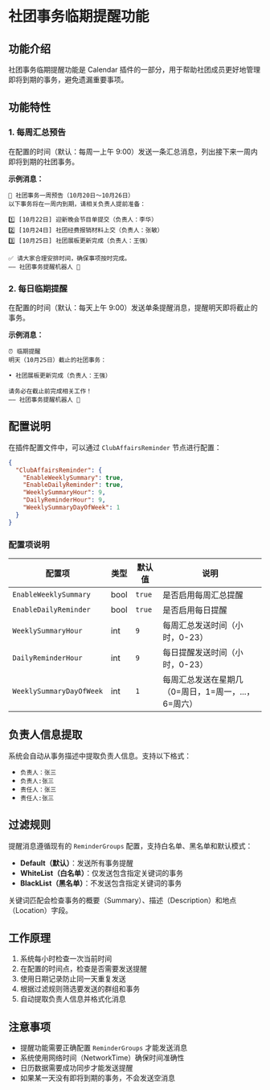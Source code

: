 # 社团事务临期提醒功能

## 功能介绍

社团事务临期提醒功能是 Calendar 插件的一部分，用于帮助社团成员更好地管理即将到期的事务，避免遗漏重要事项。

## 功能特性

### 1. 每周汇总预告

在配置的时间（默认：每周一上午 9:00）发送一条汇总消息，列出接下来一周内即将到期的社团事务。

**示例消息：**

```
📢 社团事务一周预告（10月20日～10月26日）
以下事务将在一周内到期，请相关负责人提前准备：

1️⃣ [10月22日] 迎新晚会节目单提交（负责人：李华）
2️⃣ [10月24日] 社团经费报销材料上交（负责人：张敏）
3️⃣ [10月25日] 社团展板更新完成（负责人：王强）

✅ 请大家合理安排时间，确保事项按时完成。
—— 社团事务提醒机器人 🤖
```

### 2. 每日临期提醒

在配置的时间（默认：每天上午 9:00）发送单条提醒消息，提醒明天即将截止的事务。

**示例消息：**

```
⏰ 临期提醒
明天（10月25日）截止的社团事务：

• 社团展板更新完成（负责人：王强）

请务必在截止前完成相关工作！
—— 社团事务提醒机器人 🤖
```

## 配置说明

在插件配置文件中，可以通过 `ClubAffairsReminder` 节点进行配置：

```json
{
  "ClubAffairsReminder": {
    "EnableWeeklySummary": true,
    "EnableDailyReminder": true,
    "WeeklySummaryHour": 9,
    "DailyReminderHour": 9,
    "WeeklySummaryDayOfWeek": 1
  }
}
```

### 配置项说明

| 配置项 | 类型 | 默认值 | 说明 |
|--------|------|--------|------|
| `EnableWeeklySummary` | bool | `true` | 是否启用每周汇总提醒 |
| `EnableDailyReminder` | bool | `true` | 是否启用每日提醒 |
| `WeeklySummaryHour` | int | `9` | 每周汇总发送时间（小时，0-23） |
| `DailyReminderHour` | int | `9` | 每日提醒发送时间（小时，0-23） |
| `WeeklySummaryDayOfWeek` | int | `1` | 每周汇总发送在星期几（0=周日，1=周一，...，6=周六） |

## 负责人信息提取

系统会自动从事务描述中提取负责人信息。支持以下格式：

- `负责人：张三`
- `负责人:张三`
- `责任人：张三`
- `责任人:张三`

## 过滤规则

提醒消息遵循现有的 `ReminderGroups` 配置，支持白名单、黑名单和默认模式：

- **Default（默认）**：发送所有事务提醒
- **WhiteList（白名单）**：仅发送包含指定关键词的事务
- **BlackList（黑名单）**：不发送包含指定关键词的事务

关键词匹配会检查事务的概要（Summary）、描述（Description）和地点（Location）字段。

## 工作原理

1. 系统每小时检查一次当前时间
2. 在配置的时间点，检查是否需要发送提醒
3. 使用日期记录防止同一天重复发送
4. 根据过滤规则筛选要发送的群组和事务
5. 自动提取负责人信息并格式化消息

## 注意事项

- 提醒功能需要正确配置 `ReminderGroups` 才能发送消息
- 系统使用网络时间（NetworkTime）确保时间准确性
- 日历数据需要成功同步才能发送提醒
- 如果某一天没有即将到期的事务，不会发送空消息
